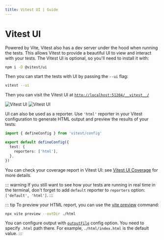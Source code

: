 ```yaml
---
title: Vitest UI | Guide
---
```


# Vitest UI

Powered by Vite, Vitest also has a dev server under the hood when running the tests. This allows Vitest to provide a beautiful UI to view and interact with your tests. The Vitest UI is optional, so you'll need to install it with:

```bash
npm i -D @vitest/ui
```

Then you can start the tests with UI by passing the `--ui` flag:

```bash
vitest --ui
```

Then you can visit the Vitest UI at <a href="http://localhost:51204/__vitest__/">`http://localhost:51204/__vitest__/`</a>

<img alt="Vitest UI" img-light src="/ui-1-light.png">
<img alt="Vitest UI" img-dark src="/ui-1-dark.png">

UI can also be used as a reporter. Use `'html'` reporter in your Vitest configuration to generate HTML output and preview the results of your tests:

```ts [vitest.config.ts]
import { defineConfig } from 'vitest/config'

export default defineConfig({
  test: {
    reporters: ['html'],
  },
})
```

You can check your coverage report in Vitest UI: see [Vitest UI Coverage](/guide/coverage#vitest-ui) for more details.

::: warning
If you still want to see how your tests are running in real time in the terminal, don't forget to add `default` reporter to `reporters` option: `['default', 'html']`.
:::

::: tip
To preview your HTML report, you can use the [vite preview](https://vitejs.dev/guide/cli.html#vite-preview) command:

```sh
npx vite preview --outDir ./html
```

You can configure output with [`outputFile`](/config/#outputfile) config option. You need to specify `.html` path there. For example, `./html/index.html` is the default value.
:::
